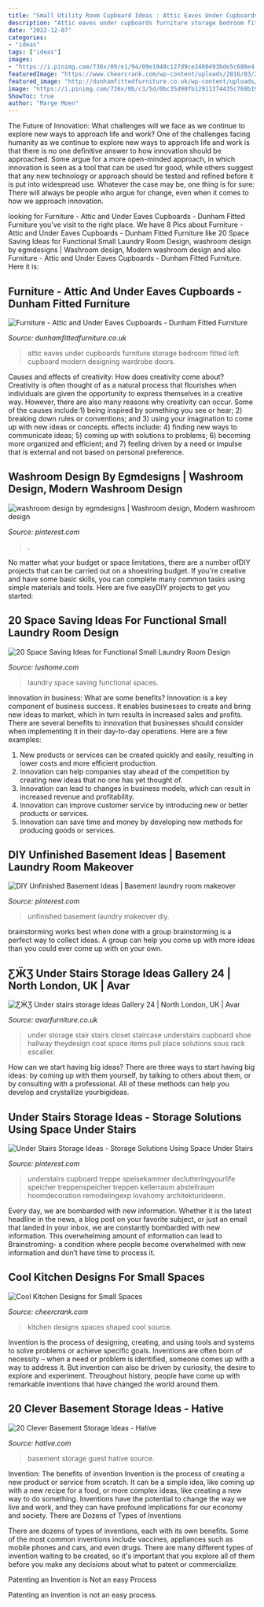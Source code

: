 ```yaml
---
title: "Small Utility Room Cupboard Ideas : Attic Eaves Under Cupboards Furniture Storage Bedroom Fitted Loft Cupboard Modern Designing Wardrobe Doors"
description: "Attic eaves under cupboards furniture storage bedroom fitted loft cupboard modern designing wardrobe doors"
date: "2022-12-07"
categories:
- "ideas"
tags: ["ideas"]
images:
- "https://i.pinimg.com/736x/09/e1/94/09e1948c127d9ce2480493bde5c686e4.jpg"
featuredImage: "https://www.cheercrank.com/wp-content/uploads/2016/03/20-u-shaped-kitchen.jpg"
featured_image: "http://dunhamfittedfurniture.co.uk/wp-content/uploads/2014/01/home-office-cupboard-attic3.jpg"
image: "https://i.pinimg.com/736x/0b/c3/5d/0bc35d90fb12911374435c768b190cfb.jpg"
ShowToc: true
author: "Marge Moen"
---
```



The Future of Innovation: What challenges will we face as we continue to explore new ways to approach life and work?
One of the challenges facing humanity as we continue to explore new ways to approach life and work is that there is no one definitive answer to how innovation should be approached. Some argue for a more open-minded approach, in which innovation is seen as a tool that can be used for good, while others suggest that any new technology or approach should be tested and refined before it is put into widespread use. Whatever the case may be, one thing is for sure: There will always be people who argue for change, even when it comes to how we approach innovation.

	

		
looking for Furniture - Attic and Under Eaves Cupboards - Dunham Fitted Furniture you've visit to the right place. We have 8 Pics about Furniture - Attic and Under Eaves Cupboards - Dunham Fitted Furniture like 20 Space Saving Ideas for Functional Small Laundry Room Design, washroom design by egmdesigns | Washroom design, Modern washroom design and also Furniture - Attic and Under Eaves Cupboards - Dunham Fitted Furniture. Here it is:
		
    
## Furniture - Attic And Under Eaves Cupboards - Dunham Fitted Furniture

<img loading=lazy src="http://dunhamfittedfurniture.co.uk/wp-content/uploads/2014/01/home-office-cupboard-attic3.jpg" onerror="this.onerror=null;this.src='https://tse1.mm.bing.net/th?id=OIP.U7spiQFOQSOZcwh7xRfuRAHaJ4&amp;pid=15.1';" alt="Furniture - Attic and Under Eaves Cupboards - Dunham Fitted Furniture">

_Source: dunhamfittedfurniture.co.uk_

>attic eaves under cupboards furniture storage bedroom fitted loft cupboard modern designing wardrobe doors. 

	

Causes and effects of creativity: How does creativity come about?
Creativity is often thought of as a natural process that flourishes when individuals are given the opportunity to express themselves in a creative way. However, there are also many reasons why creativity can occur. Some of the causes include:1) being inspired by something you see or hear; 2) breaking down rules or conventions; and 3) using your imagination to come up with new ideas or concepts. effects include: 4) finding new ways to communicate ideas; 5) coming up with solutions to problems; 6) becoming more organized and efficient; and 7) feeling driven by a need or impulse that is external and not based on personal preference.

    
## Washroom Design By Egmdesigns | Washroom Design, Modern Washroom Design

<img loading=lazy src="https://i.pinimg.com/736x/b4/8e/61/b48e6121777f5767bd6eb3c8947c9267--washroom-design.jpg" onerror="this.onerror=null;this.src='https://tse1.mm.bing.net/th?id=OIP.9XCxuWUXMwwDaY_NeoK-fQHaIV&amp;pid=15.1';" alt="washroom design by egmdesigns | Washroom design, Modern washroom design">

_Source: pinterest.com_

>. 

	

No matter what your budget or space limitations, there are a number ofDIY projects that can be carried out on a shoestring budget. If you're creative and have some basic skills, you can complete many common tasks using simple materials and tools. Here are five easyDIY projects to get you started: 

    
## 20 Space Saving Ideas For Functional Small Laundry Room Design

<img loading=lazy src="https://www.lushome.com/wp-content/uploads/2016/02/small-spaces-laundry-room-design-ideas-19.jpg" onerror="this.onerror=null;this.src='https://tse2.mm.bing.net/th?id=OIP.5bDQjEOdLjBj6Jh32b7QMwAAAA&amp;pid=15.1';" alt="20 Space Saving Ideas for Functional Small Laundry Room Design">

_Source: lushome.com_

>laundry space saving functional spaces. 

	

Innovation in business: What are some benefits?
Innovation is a key component of business success. It enables businesses to create and bring new ideas to market, which in turn results in increased sales and profits. There are several benefits to innovation that businesses should consider when implementing it in their day-to-day operations. Here are a few examples: 
1) New products or services can be created quickly and easily, resulting in lower costs and more efficient production. 
2) Innovation can help companies stay ahead of the competition by creating new ideas that no one has yet thought of. 
3) Innovation can lead to changes in business models, which can result in increased revenue and profitability. 
4) Innovation can improve customer service by introducing new or better products or services. 
5) Innovation can save time and money by developing new methods for producing goods or services.

    
## DIY Unfinished Basement Ideas | Basement Laundry Room Makeover

<img loading=lazy src="https://i.pinimg.com/736x/09/e1/94/09e1948c127d9ce2480493bde5c686e4.jpg" onerror="this.onerror=null;this.src='https://tse2.mm.bing.net/th?id=OIP.ZDJwDZ1YslGutAoS6-8vigHaLG&amp;pid=15.1';" alt="DIY Unfinished Basement Ideas | Basement laundry room makeover">

_Source: pinterest.com_

>unfinished basement laundry makeover diy. 

	

brainstorming works best when done with a group
brainstorming is a perfect way to collect ideas. A group can help you come up with more ideas than you could ever come up with on your own.

    
## ƸӜƷ Under Stairs Storage Ideas Gallery 24 | North London, UK | Avar

<img loading=lazy src="http://www.avarfurniture.co.uk/images/gallery/299/9.jpg" onerror="this.onerror=null;this.src='https://tse2.mm.bing.net/th?id=OIP.mbSHsQtTawY8YBLni0npOQHaLI&amp;pid=15.1';" alt="ƸӜƷ Under stairs storage ideas Gallery 24 | North London, UK | Avar">

_Source: avarfurniture.co.uk_

>under storage stair stairs closet staircase understairs cupboard shoe hallway theydesign coat space items pull place solutions sous rack escalier. 

	

How can we start having big ideas?
There are three ways to start having big ideas: by coming up with them yourself, by talking to others about them, or by consulting with a professional. All of these methods can help you develop and crystallize yourbigideas.

    
## Under Stairs Storage Ideas - Storage Solutions Using Space Under Stairs

<img loading=lazy src="https://i.pinimg.com/736x/0b/c3/5d/0bc35d90fb12911374435c768b190cfb.jpg" onerror="this.onerror=null;this.src='https://tse2.mm.bing.net/th?id=OIP.eniFfhBwwg_JNTM-jF1HjQHaLH&amp;pid=15.1';" alt="Under Stairs Storage Ideas - Storage Solutions Using Space Under Stairs">

_Source: pinterest.com_

>understairs cupboard treppe speisekammer declutteringyourlife speicher treppenspeicher treppen kellerraum abstellraum hoomdecoration remodelingexp lovahomy architekturideenn. 

	

Every day, we are bombarded with new information. Whether it is the latest headline in the news, a blog post on your favorite subject, or just an email that landed in your inbox, we are constantly bombarded with new information. This overwhelming amount of information can lead to Brainstroming- a condition where people become overwhelmed with new information and don’t have time to process it.

    
## Cool Kitchen Designs For Small Spaces

<img loading=lazy src="https://www.cheercrank.com/wp-content/uploads/2016/03/20-u-shaped-kitchen.jpg" onerror="this.onerror=null;this.src='https://tse3.mm.bing.net/th?id=OIP.q2TGz7mMj5nNA0yluw0HkAHaJ4&amp;pid=15.1';" alt="Cool Kitchen Designs for Small Spaces">

_Source: cheercrank.com_

>kitchen designs spaces shaped cool source. 

	

Invention is the process of designing, creating, and using tools and systems to solve problems or achieve specific goals. Inventions are often born of necessity – when a need or problem is identified, someone comes up with a way to address it. But invention can also be driven by curiosity, the desire to explore and experiment. Throughout history, people have come up with remarkable inventions that have changed the world around them.

    
## 20 Clever Basement Storage Ideas - Hative

<img loading=lazy src="https://hative.com/wp-content/uploads/2014/05/basement-storage-ideas/20-basement-guest-room.jpg" onerror="this.onerror=null;this.src='https://tse3.mm.bing.net/th?id=OIP.b7oO10cIyDngqib2eUmWWwHaLG&amp;pid=15.1';" alt="20 Clever Basement Storage Ideas - Hative">

_Source: hative.com_

>basement storage guest hative source. 

	

Invention: The benefits of invention
Invention is the process of creating a new product or service from scratch. It can be a simple idea, like coming up with a new recipe for a food, or more complex ideas, like creating a new way to do something. Inventions have the potential to change the way we live and work, and they can have profound implications for our economy and society.
There are Dozens of Types of Inventions

There are dozens of types of inventions, each with its own benefits. Some of the most common inventions include vaccines, appliances such as mobile phones and cars, and even drugs. There are many different types of invention waiting to be created, so it's important that you explore all of them before you make any decisions about what to patent or commercialize.

Patenting an Invention is Not an easy Process

Patenting an invention is not an easy process.

